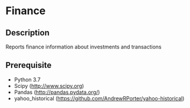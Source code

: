 # Finance

## Description
Reports finance information about investments and transactions

## Prerequisite
- Python 3.7
- Scipy (<http://www.scipy.org>)
- Pandas (<http://pandas.pydata.org/>)
- yahoo_historical (<https://github.com/AndrewRPorter/yahoo-historical>)
